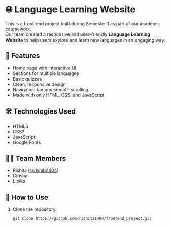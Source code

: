 # 🌐 Language Learning Website

This is a front-end project built during Semester 1 as part of our academic coursework.  
Our team created a responsive and user-friendly **Language Learning Website** to help users explore and learn new languages in an engaging way.

## 📌 Features

- Home page with interactive UI
- Sections for multiple languages
- Basic quizzes
- Clean, responsive design
- Navigation bar and smooth scrolling
- Made with only HTML, CSS, and JavaScript

## 🛠️ Technologies Used

- HTML5
- CSS3
- JavaScript
- Google Fonts

## 👩‍💻 Team Members

- Rishita ([@rishita1404](https://github.com/rishita1404))
- Girisha
- Lipika

## 🚀 How to Use

1. Clone the repository:
   ```bash
   git clone https://github.com/rishita1404/frontend_project.git
